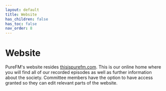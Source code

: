 ```yaml
---
layout: default
title: Website
has_children: false
has_toc: false
nav_order: 8
---
```


# Website

PureFM's website resides [thisispurefm.com](https://thisispurefm.com). This is our online home where you will find all of our recorded episodes as well as further information about the society. Committee members have the option to have access granted so they can edit relevant parts of the website.